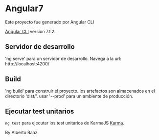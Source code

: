 # Angular7

Este proyecto fue generado por Angular CLI

[Angular CLI](https://github.com/angular/angular-cli) version 7.1.2.

## Servidor de desarrollo

'ng serve' para un servidor de desarrollo. Navega a la url: http://localhost:4200/

## Build

'ng build' para construir el proyecto. los artefactos son almacenados en el directorio 'dist/'.
usar '--prod' para un ambiente de producción.

## Ejecutar test unitarios

`ng test` para ejecutar los test unitarios de KarmaJS [Karma](https://karma-runner.github.io).


By Alberto Raaz.
